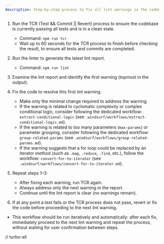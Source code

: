 ```yaml
---
description: Step-by-step process to fix all lint warnings in the codebase
---
```


1. Run the TCR (Test && Commit || Revert) process to ensure the codebase is currently passing all tests and is in a clean state.
   - Command: `npm run tcr`
   - Wait up to 60 seconds for the TCR process to finish before checking the result, to ensure all tests and commits are completed.

2. Run the linter to generate the latest lint report.
   - Command: `npm run lint`

3. Examine the lint report and identify the first warning (topmost in the output).

4. Fix the code to resolve this first lint warning.
   - Make only the minimal change required to address the warning.
   - If the warning is related to cyclomatic complexity or complex conditional logic, consider following the dedicated workflow: `extract-conditional-logic` (see `.windsurf/workflows/extract-conditional-logic.md`).
   - If the warning is related to too many parameters (`max-params`) or parameter grouping, consider following the dedicated workflow: `group-related-params` (see `.windsurf/workflows/group-related-params.md`).
   - If the warning suggests that a for loop could be replaced by an iterator method (such as `.map`, `.reduce`, `.find`, etc.), follow the workflow: `convert-for-to-iterator` (see `.windsurf/workflows/convert-for-to-iterator.md`).

4. Repeat steps 1–3:
   - After fixing each warning, run TCR again.
   - Always address only the next warning in the report.
   - Continue until the lint report is clear (no warnings remain).

5. If at any point a test fails or the TCR process does not pass, revert or fix the code before proceeding to the next lint warning.

- This workflow should be run iteratively and automatically: after each fix, immediately proceed to the next lint warning and repeat the process, without waiting for user confirmation between steps.

// turbo-all
